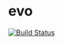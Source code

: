# evo
 
[![Build Status](https://travis-ci.org/richelbilderbeek/evo.svg?branch=master)](https://travis-ci.org/richelbilderbeek/evo/branches)
